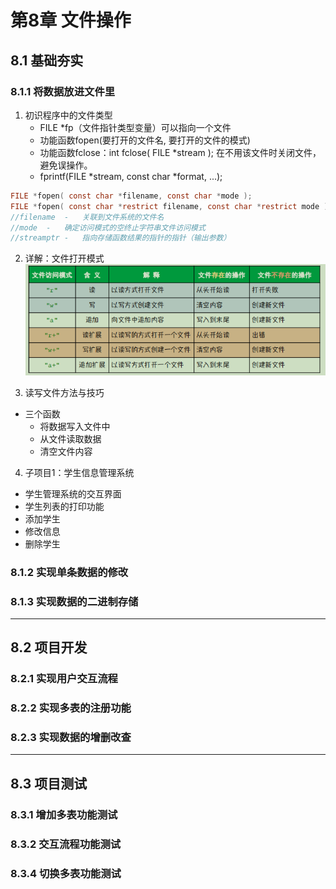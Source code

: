 # 第8章 文件操作

## 8.1 基础夯实

### 8.1.1 将数据放进文件里
1. 初识程序中的文件类型
    - FILE *fp（文件指针类型变量）可以指向一个文件
    - 功能函数fopen(要打开的文件名, 要打开的文件的模式)
    - 功能函数fclose：int fclose( FILE *stream );   在不用该文件时关闭文件，避免误操作。
    - fprintf(FILE          \*stream, const char          \*format, ...);
    
```c
FILE *fopen( const char *filename, const char *mode );
FILE *fopen( const char *restrict filename, const char *restrict mode );
//filename	-	关联到文件系统的文件名
//mode	-	确定访问模式的空终止字符串文件访问模式
//streamptr	-	指向存储函数结果的指针的指针（输出参数）
```

 
2. 详解：文件打开模式
![08_fileopenformat.png](./image/08_fileopenformat.png)


3. 读写文件方法与技巧
- 三个函数
    - 将数据写入文件中
    - 从文件读取数据
    - 清空文件内容

4. 子项目1：学生信息管理系统

- 学生管理系统的交互界面
- 学生列表的打印功能
- 添加学生
- 修改信息
- 删除学生


### 8.1.2 实现单条数据的修改

### 8.1.3 实现数据的二进制存储

---

## 8.2 项目开发

### 8.2.1 实现用户交互流程

### 8.2.2 实现多表的注册功能

### 8.2.3 实现数据的增删改查

---

## 8.3 项目测试

### 8.3.1 增加多表功能测试

### 8.3.2 交互流程功能测试

### 8.3.4 切换多表功能测试
 